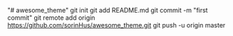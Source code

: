 "# awesome_theme"  git init git add README.md git commit -m "first commit" git remote add origin https://github.com/sorinHus/awesome_theme.git git push -u origin master
